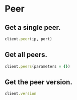 # Peer

## Get a single peer.

```ruby
client.peer(ip, port)
```
## Get all peers.

```ruby
client.peers(parameters = {})
```
## Get the peer version.

```ruby
client.version
```
